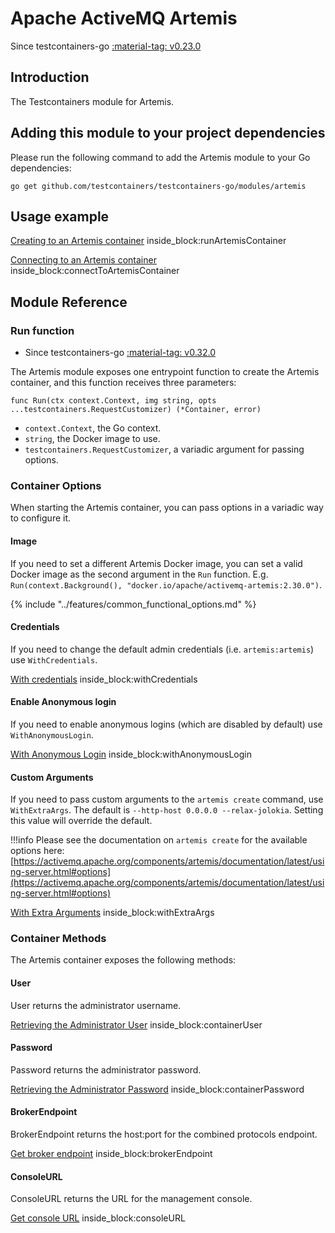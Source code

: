 # Apache ActiveMQ Artemis

Since testcontainers-go <a href="https://github.com/testcontainers/testcontainers-go/releases/tag/v0.23.0"><span class="tc-version">:material-tag: v0.23.0</span></a>

## Introduction

The Testcontainers module for Artemis.

## Adding this module to your project dependencies

Please run the following command to add the Artemis module to your Go dependencies:

```
go get github.com/testcontainers/testcontainers-go/modules/artemis
```

## Usage example

<!--codeinclude-->
[Creating to an Artemis container](../../modules/artemis/examples_test.go) inside_block:runArtemisContainer
<!--/codeinclude-->

<!--codeinclude-->
[Connecting to an Artemis container](../../modules/artemis/examples_test.go) inside_block:connectToArtemisContainer
<!--/codeinclude-->

## Module Reference

### Run function

- Since testcontainers-go <a href="https://github.com/testcontainers/testcontainers-go/releases/tag/v0.32.0"><span class="tc-version">:material-tag: v0.32.0</span></a>

The Artemis module exposes one entrypoint function to create the Artemis container, and this function receives three parameters:

```golang
func Run(ctx context.Context, img string, opts ...testcontainers.RequestCustomizer) (*Container, error)
```

- `context.Context`, the Go context.
- `string`, the Docker image to use.
- `testcontainers.RequestCustomizer`, a variadic argument for passing options.

### Container Options

When starting the Artemis container, you can pass options in a variadic way to configure it.

#### Image

If you need to set a different Artemis Docker image, you can set a valid Docker image as the second argument in the `Run` function.
E.g. `Run(context.Background(), "docker.io/apache/activemq-artemis:2.30.0")`.

{% include "../features/common_functional_options.md" %}

#### Credentials

If you need to change the default admin credentials (i.e. `artemis:artemis`) use `WithCredentials`.

<!--codeinclude-->
[With credentials](../../modules/artemis/artemis_test.go) inside_block:withCredentials
<!--/codeinclude-->

#### Enable Anonymous login

If you need to enable anonymous logins (which are disabled by default) use `WithAnonymousLogin`.

<!--codeinclude-->
[With Anonymous Login](../../modules/artemis/artemis_test.go) inside_block:withAnonymousLogin
<!--/codeinclude-->

#### Custom Arguments

If you need to pass custom arguments to the `artemis create` command, use `WithExtraArgs`.
The default is `--http-host 0.0.0.0 --relax-jolokia`.
Setting this value will override the default.

!!!info
    Please see the documentation on `artemis create` for the available options here: [https://activemq.apache.org/components/artemis/documentation/latest/using-server.html#options](https://activemq.apache.org/components/artemis/documentation/latest/using-server.html#options)

<!--codeinclude-->
[With Extra Arguments](../../modules/artemis/artemis_test.go) inside_block:withExtraArgs
<!--/codeinclude-->

### Container Methods

The Artemis container exposes the following methods:

#### User

User returns the administrator username.

<!--codeinclude-->
[Retrieving the Administrator User](../../modules/artemis/examples_test.go) inside_block:containerUser
<!--/codeinclude-->

#### Password

Password returns the administrator password.

<!--codeinclude-->
[Retrieving the Administrator Password](../../modules/artemis/examples_test.go) inside_block:containerPassword
<!--/codeinclude-->

#### BrokerEndpoint

BrokerEndpoint returns the host:port for the combined protocols endpoint.

<!--codeinclude-->
[Get broker endpoint](../../modules/artemis/artemis_test.go) inside_block:brokerEndpoint
<!--/codeinclude-->

#### ConsoleURL

ConsoleURL returns the URL for the management console.

<!--codeinclude-->
[Get console URL](../../modules/artemis/artemis_test.go) inside_block:consoleURL
<!--/codeinclude-->
